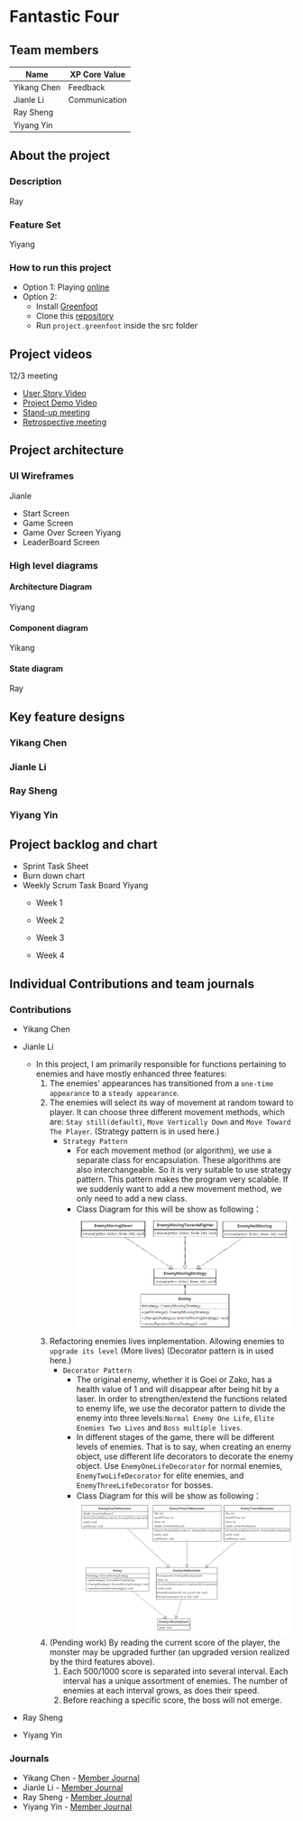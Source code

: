 # Fantastic Four

## Team members

| Name        | XP Core Value |
| ----------- | ------------- |
| Yikang Chen | Feedback      |
| Jianle Li   | Communication |
| Ray Sheng   |               |
| Yiyang Yin  |               |

## About the project
### Description 
Ray

### Feature Set
Yiyang

### How to run this project
- Option 1: Playing [online]()
- Option 2:
  * Install [Greenfoot](https://www.greenfoot.org/download)
  * Clone this [repository](https://github.com/nguyensjsu/fa22-202-fantastic-four)
  * Run `project.greenfoot` inside the src folder

## Project videos
12/3 meeting
* [User Story Video]()
* [Project Demo Video]()
* [Stand-up meeting]()
* [Retrospective meeting]()

## Project architecture
### UI Wireframes
Jianle
* Start Screen
* Game Screen
* Game Over Screen
Yiyang
* LeaderBoard Screen

### High level diagrams
#### Architecture Diagram
Yiyang

#### Component diagram
Yikang

#### State diagram
Ray

## Key feature designs
### Yikang Chen

### Jianle Li

### Ray Sheng

### Yiyang Yin

## Project backlog and chart
* Sprint Task Sheet
* Burn down chart
* Weekly Scrum Task Board
  Yiyang
   * Week 1

   * Week 2

   * Week 3

   * Week 4

## Individual Contributions and team journals
### Contributions

* Yikang Chen

* Jianle Li
  * In this project, I am primarily responsible for functions pertaining to enemies and have mostly enhanced three features:
    1) The enemies' appearances has transitioned from a `one-time appearance` to a `steady appearance`. 
    2) The enemies will select its way of movement at random toward to player. It can choose three different movement methods, which are: `Stay still(default)`, `Move Vertically Down` and `Move Toward The Player`. (Strategy pattern is in used here.)
       * `Strategy Pattern `
         * For each movement method (or algorithm), we use a separate class for encapsulation. These algorithms are also interchangeable. So it is very suitable to use strategy pattern. This pattern makes the program very scalable. If we suddenly want to add a new movement method, we only need to add a new class.
         * Class Diagram for this will be show as following：![strategy pattern](images/EnemyMovingStrategy.png 'strategy pattern')
    3) Refactoring enemies lives implementation. Allowing enemies to `upgrade its level` (More lives)  (Decorator pattern is in used here.)
       * `Decorator Pattern`
         * The original enemy, whether it is Goei or Zako, has a health value of 1 and will disappear after being hit by a laser.
         In order to strengthen/extend the functions related to enemy life, we use the decorator pattern to divide the enemy into three levels:`Normal Enemy One Life`, `Elite Enemies Two Lives` and `Boss multiple lives`.
         * In different stages of the game, there will be different levels of enemies. That is to say, when creating an enemy object, use different life decorators to decorate the enemy object.
           Use `EnemyOneLifeDecorator` for normal enemies, `EnemyTwoLifeDecorator` for elite enemies, and `EnemyThreeLifeDecorator` for bosses.
         * Class Diagram for this will be show as following：![decorator pattern](images/EnemyLifeDecorator.png 'decorator pattern')
    4) (Pending work) By reading the current score of the player, the monster may be upgraded further (an upgraded version realized by the third features above).
       1) Each 500/1000 score is separated into several interval. Each interval has a unique assortment of enemies. The number of enemies at each interval grows, as does their speed. 
       2) Before reaching a specific score, the boss will not emerge.

* Ray Sheng

* Yiyang Yin

### Journals
- Yikang Chen - [Member Journal](/individual_journals/yikang_chen_journal.md)
- Jianle Li - [Member Journal](/individual_journals/jianle_li_journal.md)
- Ray Sheng - [Member Journal](/individual_journals/ray_sheng_journal.md)
- Yiyang Yin - [Member Journal](/individual_journals/yiyang_yin_journal.md)